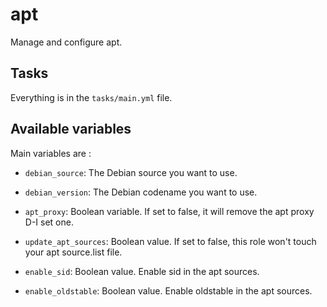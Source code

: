 # apt

Manage and configure apt.

## Tasks

Everything is in the `tasks/main.yml` file.

## Available variables

Main variables are :

* `debian_source`:      The Debian source you want to use.

* `debian_version`:     The Debian codename you want to use.

* `apt_proxy`:          Boolean variable. If set to false, it will remove the
                        apt proxy D-I set one.

* `update_apt_sources`: Boolean value. If set to false, this role won't touch
                        your apt source.list file.

* `enable_sid`:         Boolean value. Enable sid in the apt sources.

* `enable_oldstable`:   Boolean value. Enable oldstable in the apt sources.
